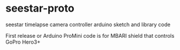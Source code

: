 # seestar-proto
seestar timelapse camera controller arduino sketch and library code

First release or Arduino ProMini code is for MBARI shield that controls GoPro Hero3+
